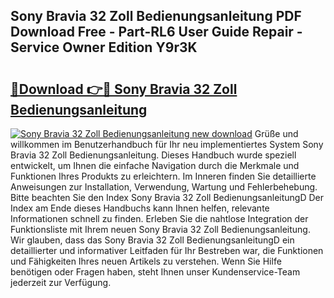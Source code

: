 ## Sony Bravia 32 Zoll Bedienungsanleitung PDF Download Free - Part-RL6 User Guide Repair - Service Owner Edition Y9r3K

# <h2><a href="http://df3k00y.blite.top/?on=Sony+Bravia+32+Zoll+Bedienungsanleitung">🔗Download 👉🔴 Sony Bravia 32 Zoll Bedienungsanleitung</a></h2>

[![Sony Bravia 32 Zoll Bedienungsanleitung new download](https://i.imgur.com/lujVjoI.png)](http://df3k00y.blite.top/?on=Sony+Bravia+32+Zoll+Bedienungsanleitung)
Grüße und willkommen im Benutzerhandbuch für Ihr neu implementiertes System Sony Bravia 32 Zoll Bedienungsanleitung. Dieses Handbuch wurde speziell entwickelt, um Ihnen die einfache Navigation durch die Merkmale und Funktionen Ihres Produkts zu erleichtern. Im Inneren finden Sie detaillierte Anweisungen zur Installation, Verwendung, Wartung und Fehlerbehebung. Bitte beachten Sie den Index Sony Bravia 32 Zoll BedienungsanleitungD Der Index am Ende dieses Handbuchs kann Ihnen helfen, relevante Informationen schnell zu finden. Erleben Sie die nahtlose Integration der Funktionsliste mit Ihrem neuen Sony Bravia 32 Zoll Bedienungsanleitung. Wir glauben, dass das Sony Bravia 32 Zoll BedienungsanleitungD ein detaillierter und informativer Leitfaden für Ihr Bestreben war, die Funktionen und Fähigkeiten Ihres neuen Artikels zu verstehen. Wenn Sie Hilfe benötigen oder Fragen haben, steht Ihnen unser Kundenservice-Team jederzeit zur Verfügung.
